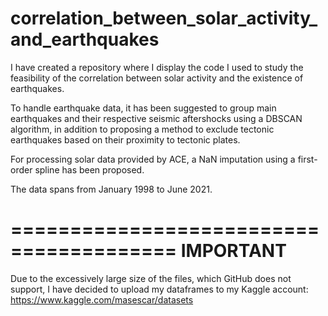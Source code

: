 # correlation_between_solar_activity_and_earthquakes
I have created a repository where I display the code I used to study the feasibility of the correlation between solar activity and the existence of earthquakes. 

To handle earthquake data, it has been suggested to group main earthquakes and their respective seismic aftershocks using a DBSCAN algorithm, in addition to proposing a method to exclude tectonic earthquakes based on their proximity to tectonic plates. 

For processing solar data provided by ACE, a NaN imputation using a first-order spline has been proposed. 

The data spans from January 1998 to June 2021.


========================================
IMPORTANT
========================================

Due to the excessively large size of the files, which GitHub does not support, I have decided to upload my dataframes to my Kaggle account: https://www.kaggle.com/masescar/datasets

